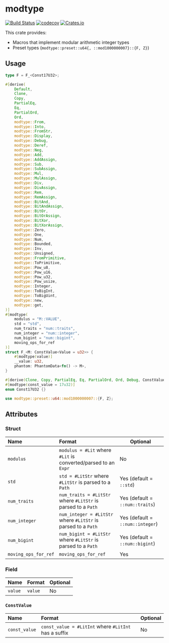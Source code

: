 # modtype

[![Build Status](https://img.shields.io/travis/qryxip/modtype.svg?branch=master&label=windows%20%26%20macos%20%26%20linux)](https://travis-ci.com/qryxip/modtype)
[![codecov](https://codecov.io/gh/qryxip/modtype/branch/master/graph/badge.svg)](https://codecov.io/gh/qryxip/modtype)
[![Crates.io](https://img.shields.io/crates/v/modtype.svg)](https://crates.io/crates/modtype)

This crate provides:
- Macros that implement modular arithmetic integer types
- Preset types (`modtype::preset::u64{, ::mod1000000007}::{F, Z}`)

## Usage

```rust
type F = F_<Const17U32>;

#[derive(
    Default,
    Clone,
    Copy,
    PartialEq,
    Eq,
    PartialOrd,
    Ord,
    modtype::From,
    modtype::Into,
    modtype::FromStr,
    modtype::Display,
    modtype::Debug,
    modtype::Deref,
    modtype::Neg,
    modtype::Add,
    modtype::AddAssign,
    modtype::Sub,
    modtype::SubAssign,
    modtype::Mul,
    modtype::MulAssign,
    modtype::Div,
    modtype::DivAssign,
    modtype::Rem,
    modtype::RemAssign,
    modtype::BitAnd,
    modtype::BitAndAssign,
    modtype::BitOr,
    modtype::BitOrAssign,
    modtype::BitXor,
    modtype::BitXorAssign,
    modtype::Zero,
    modtype::One,
    modtype::Num,
    modtype::Bounded,
    modtype::Inv,
    modtype::Unsigned,
    modtype::FromPrimitive,
    modtype::ToPrimitive,
    modtype::Pow_u8,
    modtype::Pow_u16,
    modtype::Pow_u32,
    modtype::Pow_usize,
    modtype::Integer,
    modtype::ToBigInt,
    modtype::ToBigUint,
    modtype::new,
    modtype::get,
)]
#[modtype(
    modulus = "M::VALUE",
    std = "std",
    num_traits = "num::traits",
    num_integer = "num::integer",
    num_bigint = "num::bigint",
    moving_ops_for_ref
)]
struct F_<M: ConstValue<Value = u32>> {
    #[modtype(value)]
    __value: u32,
    phantom: PhantomData<fn() -> M>,
}

#[derive(Clone, Copy, PartialEq, Eq, PartialOrd, Ord, Debug, ConstValue)]
#[modtype(const_value = 17u32)]
enum Const17U32 {}
```

```rust
use modtype::preset::u64::mod1000000007::{F, Z};
```

## Attributes

### Struct

| Name                 | Format                                                         | Optional                         |
| :------------------- | :------------------------------------------------------------- | -------------------------------- |
| `modulus`            | `modulus = #Lit` where `#Lit` is converted/parsed to an `Expr` | No                               |
| `std`                | `std = #LitStr` where `#LitStr` is parsed to a `Path`          | Yes (default = `::std`)          |
| `num_traits`         | `num_traits = #LitStr` where `#LitStr` is parsed to a `Path`   | Yes (default = `::num::traits`)  |
| `num_integer`        | `num_integer = #LitStr` where `#LitStr` is parsed to a `Path`  | Yes (default = `::num::integer`) |
| `num_bigint`         | `num_bigint = #LitStr` where `#LitStr` is parsed to a `Path`   | Yes (default = `::num::bigint`)  |
| `moving_ops_for_ref` | `moving_ops_for_ref`                                           | Yes                              |

### Field

| Name                 | Format  | Optional |
| :------------------- | :------ | -------- |
| `value`              | `value` | No       |


### `ConstValue`

| Name                 | Format                                               | Optional  |
| :------------------- | :----------------------------------------------------| --------- |
| `const_value`        | `const_value = #LitInt` where `#LitInt` has a suffix | No        |

